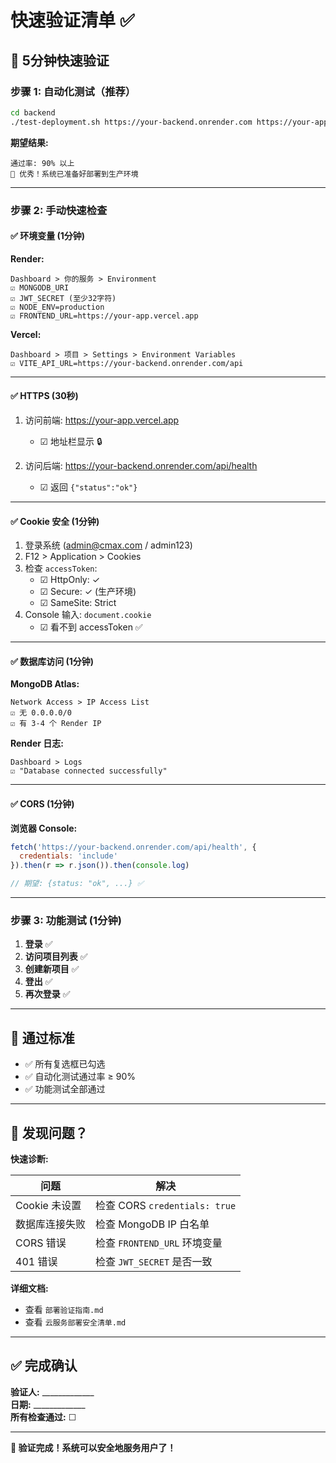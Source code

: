 # 快速验证清单 ✅

## 🚀 5分钟快速验证

### 步骤 1: 自动化测试（推荐）

```bash
cd backend
./test-deployment.sh https://your-backend.onrender.com https://your-app.vercel.app
```

**期望结果:**
```
通过率: 90% 以上
🎉 优秀！系统已准备好部署到生产环境
```

---

### 步骤 2: 手动快速检查

#### ✅ 环境变量 (1分钟)

**Render:**
```
Dashboard > 你的服务 > Environment
☑ MONGODB_URI
☑ JWT_SECRET (至少32字符)
☑ NODE_ENV=production
☑ FRONTEND_URL=https://your-app.vercel.app
```

**Vercel:**
```
Dashboard > 项目 > Settings > Environment Variables
☑ VITE_API_URL=https://your-backend.onrender.com/api
```

---

#### ✅ HTTPS (30秒)

1. 访问前端: https://your-app.vercel.app
   - ☑ 地址栏显示 🔒
   
2. 访问后端: https://your-backend.onrender.com/api/health
   - ☑ 返回 `{"status":"ok"}`

---

#### ✅ Cookie 安全 (1分钟)

1. 登录系统 (admin@cmax.com / admin123)
2. F12 > Application > Cookies
3. 检查 `accessToken`:
   - ☑ HttpOnly: ✓
   - ☑ Secure: ✓ (生产环境)
   - ☑ SameSite: Strict
4. Console 输入: `document.cookie`
   - ☑ 看不到 accessToken ✅

---

#### ✅ 数据库访问 (1分钟)

**MongoDB Atlas:**
```
Network Access > IP Access List
☑ 无 0.0.0.0/0
☑ 有 3-4 个 Render IP
```

**Render 日志:**
```
Dashboard > Logs
☑ "Database connected successfully"
```

---

#### ✅ CORS (1分钟)

**浏览器 Console:**
```javascript
fetch('https://your-backend.onrender.com/api/health', {
  credentials: 'include'
}).then(r => r.json()).then(console.log)

// 期望: {status: "ok", ...} ✅
```

---

### 步骤 3: 功能测试 (1分钟)

1. **登录** ✅
2. **访问项目列表** ✅
3. **创建新项目** ✅
4. **登出** ✅
5. **再次登录** ✅

---

## 🎯 通过标准

- ✅ 所有复选框已勾选
- ✅ 自动化测试通过率 ≥ 90%
- ✅ 功能测试全部通过

---

## 🚨 发现问题？

**快速诊断:**

| 问题 | 解决 |
|------|------|
| Cookie 未设置 | 检查 CORS `credentials: true` |
| 数据库连接失败 | 检查 MongoDB IP 白名单 |
| CORS 错误 | 检查 `FRONTEND_URL` 环境变量 |
| 401 错误 | 检查 `JWT_SECRET` 是否一致 |

**详细文档:**
- 查看 `部署验证指南.md`
- 查看 `云服务部署安全清单.md`

---

## ✅ 完成确认

**验证人:** _____________  
**日期:** _____________  
**所有检查通过:** ☐

---

**🎉 验证完成！系统可以安全地服务用户了！**

